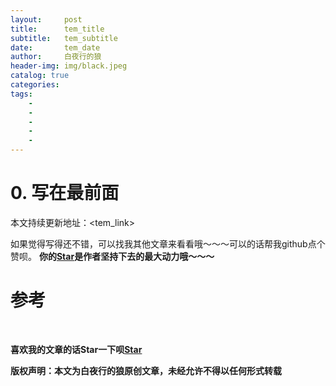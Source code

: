 ```yaml
---
layout:     post
title:      tem_title
subtitle:   tem_subtitle
date:       tem_date
author:     白夜行的狼
header-img: img/black.jpeg
catalog: true
categories: 
tags:
    - 
    - 
    - 
    - 
    - 
--- 
```


# 0. 写在最前面

本文持续更新地址：<tem_link>



如果觉得写得还不错，可以找我其他文章来看看哦～～～可以的话帮我github点个赞呗。
**你的[Star](https://github.com/HaoQChen/HaoQChen.github.io)是作者坚持下去的最大动力哦～～～**


# 参考

<br>

**喜欢我的文章的话Star一下呗[Star](https://github.com/HaoQChen/HaoQChen.github.io)**

**版权声明：本文为白夜行的狼原创文章，未经允许不得以任何形式转载**
